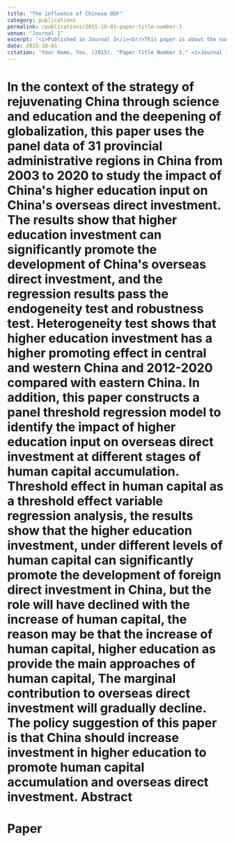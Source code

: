 ```yaml
---
title: "The influence of Chinese ODF"
category: publications
permalink: /publications/2015-10-01-paper-title-number-3
venue: "Journal 1"
excerpt: '<i>Published in Journal 1</i><br/>This paper is about the number 3. The number 4 is left for future work.'
date: 2015-10-01
citation: 'Your Name, You. (2015). "Paper Title Number 3." <i>Journal 1</i>. 1(3). http://academicpages.github.io/publications/paper3.pdf'
---
```


In the context of the strategy of rejuvenating China through science and education and the deepening of globalization, this paper uses the panel data of 31 provincial administrative regions in China from 2003 to 2020 to study the impact of China's higher education input on China's overseas direct investment. The results show that higher education investment can significantly promote the development of China's overseas direct investment, and the regression results pass the endogeneity test and robustness test. Heterogeneity test shows that higher education investment has a higher promoting effect in central and western China and 2012-2020 compared with eastern China. In addition, this paper constructs a panel threshold regression model to identify the impact of higher education input on overseas direct investment at different stages of human capital accumulation. Threshold effect in human capital as a threshold effect variable regression analysis, the results show that the higher education investment, under different levels of human capital can significantly promote the development of foreign direct investment in China, but the role will have declined with the increase of human capital, the reason may be that the increase of human capital, higher education as provide the main approaches of human capital, The marginal contribution to overseas direct investment will gradually decline. The policy suggestion of this paper is that China should increase investment in higher education to promote human capital accumulation and overseas direct investment.
Abstract
======

Paper
======
